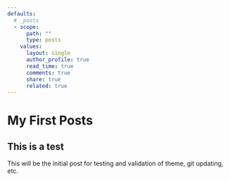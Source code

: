 ```yaml
---
defaults:
  # _posts
  - scope:
      path: ""
      type: posts
    values:
      layout: single
      author_profile: true
      read_time: true
      comments: true
      share: true
      related: true
---
```



# My First Posts
## This is a test


This will be the initial post for testing and validation of theme, git updating, etc.

